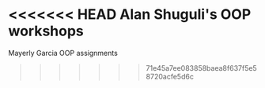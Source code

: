 <<<<<<< HEAD
Alan Shuguli's OOP workshops
=======
Mayerly Garcia OOP assignments 
>>>>>>> 71e45a7ee083858baea8f637f5e58720acfe5d6c
